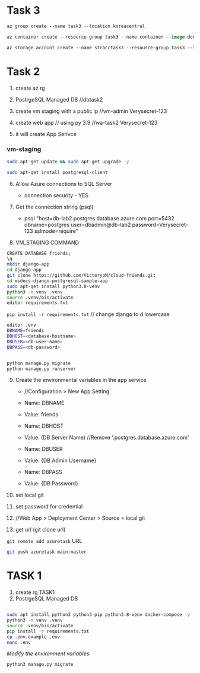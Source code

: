 # Task 3

```ps
az group create --name task3 --location koreacentral
```
```ps
az container create --resource-group task3 --name container --image docker/getting-started --dns-name-label task3victoryo --ports 80
```

```ps
az storage account create --name stracctask3 --resource-group task3 --location koreacentral --sku Standard_RAGRS --kind StorageV2
```


# Task 2
1. create az rg 
2. PostrgeSQL Managed DB //dbtask2
3. create vm staging with a public ip //vm-admin Verysecret-123
4. create web app // using py 3.9 //wa-task2 Verysecret-123

5. it will create App Serivce

### vm-staging

```sh
sudo apt-get update && sudo apt-get upgrade -y
```
```sh
sudo apt-get install postgresql-client
```

6. Allow Azure connections to SQL Server
   - connection security - YES
7. Get the connection string (psql)
   - psql "host=db-lab2.postgres.database.azure.com port=5432 dbname=postgres user=dbadmin@db-lab2 password=Verysecret-123 sslmode=require"

8. VM_STAGING COMMAND
```sh
CREATE DATABASE friends;
\q
mkdir django-app
cd django-app
git clone https://github.com/VictoryoM/cloud-friends.git
cd msdocs-django-postgresql-sample-app
sudo apt-get install python3.8-venv
python3 -m venv .venv
source .venv/bin/activate
editor requirements.txt
```

`pip install -r requirements.txt` // change django to d lowercase
```sh
editor .env
DBNAME=friends
DBHOST=<database-hostname>
DBUSER=<db-user-name>
DBPASS=<db-password>


python manage.py migrate
python manage.py runserver
```

9. Create the environmental variables in the app service
    - //Configuration > New App Setting
    - Name:
     DBNAME
    - Value:
     friends
    - Name:
     DBHOST
    - Value:
     (DB Server Name) //Remove '.postgres.database.azure.com'

    - Name:
DBUSER
    - Value:
{DB Admin Username}

    - Name:
DBPASS
    - Value:
{DB Password}

10. set local git
11. set password for credential
12. //Web App > Deployment Center > Source = local git
13. get url (git clone url)


`git remote add azuretask` URL 

```sh
git push azuretask main:master
```

# TASK 1

1. create rg TASK1
2. PostrgeSQL Managed DB

```sh

sudo apt install python3 python3-pip python3.8-venv docker-compose -y
python3 -m venv .venv
source .venv/bin/activate
pip install -r requirements.txt
cp .env.example .env
nano .env
```

*Modify the environment variables*


```sh
python3 manage.py migrate
```
